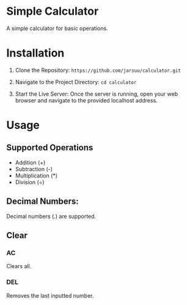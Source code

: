 # Simple Calculator
A simple calculator for basic operations.

# Installation
1. Clone the Repository:
```https://github.com/jarsuu/calculator.git```

2. Navigate to the Project Directory:
```cd calculator```

4. Start the Live Server:
Once the server is running, open your web browser and navigate to the provided localhost address.

# Usage
## Supported Operations
- Addition (+)
- Subtraction (-)
- Multiplication (*)
- Division (÷)

## Decimal Numbers:
Decimal numbers (.) are supported.
 
## Clear
### AC
Clears all.

### DEL
Removes the last inputted number.